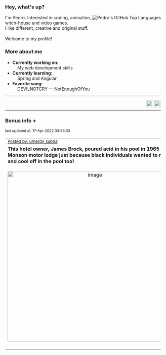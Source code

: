 ### Hey, what's up?
<img align="right" alt="Pedro's GitHub Top Languages" src="https://github-readme-stats.vercel.app/api/top-langs/?username=PedrosUsername&exclude_repo=HW2&layout=compact" />

I'm Pedro. Interested in coding, animation, witch-house and video games.<br>
I like different, creative and original stuff.<br><br>
Welcome to my profile!

### More about me
- **Currently working on:**  
&nbsp;&nbsp;&nbsp;&nbsp;My web development skills
- **Currently learning:**  
&nbsp;&nbsp;&nbsp;&nbsp;Spring and Angular
- **Favorite song:**  
&nbsp;&nbsp;&nbsp;&nbsp;DEVILNOTCRY — NotEnoughOfYou
___
[<img align="right" alt="LinkedIn" width="22px" src="https://cdn.jsdelivr.net/npm/simple-icons@v3/icons/linkedin.svg" />][linkedin]
&nbsp;&nbsp;
[<img align="right" alt="Email" width="22px" src="https://cdn.jsdelivr.net/npm/simple-icons@v3/icons/gmail.svg" />][gmail]
___

### Bonus info +

<p align="left"><sub>last updated at: 17-Apr-2022 03:56:33</sub></p>

|   |
| --- |
| <sub>[Posted by: u/nerdy_subha][source]</sub> |
| **This hotel owner, James Brock, poured acid in his pool in 1965 at the Monson motor lodge just because black individuals wanted to relax and cool off in the pool too!** | 
|<p align="center"> <img alt="image" src="https://i.redd.it/21bvgkprs3t81.png" width="550" /> </p>|
|   |

  



  
  
  
[linkedin]: https://linkedin.com/in/pedro-h-r-gomes-8a487b14a/
[gmail]: mailto:pilique11@gmail.com
[source]: https://www.reddit.com/r/interestingasfuck/comments/u1zopw/this_hotel_owner_james_brock_poured_acid_in_his/
[PushshiftAPI]: https://github.com/pushshift/api